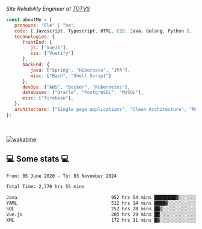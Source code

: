 <p><em>Site Reliability Engineer at <a href="https://www.totvs.com/">TOTVS</a></br>
</em></p>


```javascript
const aboutMe = {
   pronouns: "Ele" | "he",
   code: [ Javascript, Typescript, HTML, CSS, Java, Golang, Python ],
   technologies: {
      frontEnd: {
         js: ["VueJS"],
         css: ["Vuetify"]
      },
      backEnd: {
         java: ["Spring", "Hibernate", "JPA"],
         misc: ["Bash", "Shell Script"]
      },
      devOps: ["AWS", "Docker", "Kubernetes"],
      databases: ["Oracle", "PostgreSQL", "MySQL"],
      misc: ["firebase"],
   },
   architecture: ["Single page applications", "Clean Architecture", "MVC", "Microservices"],
};
```
</br></br>
[![wakatime](https://wakatime.com/badge/user/a3a8ed06-d304-4d6b-bc86-4adc418cdea7.svg)](https://wakatime.com/@a3a8ed06-d304-4d6b-bc86-4adc418cdea7)
<h2>💻 Some stats 💻</h2>

<!--START_SECTION:waka-->

```txt
From: 05 June 2020 - To: 03 November 2024

Total Time: 2,770 hrs 55 mins

Java                                   952 hrs 54 mins ████████▓░░░░░░░░░░░░░░░░   34.39 %
YAML                                   512 hrs 14 mins ████▓░░░░░░░░░░░░░░░░░░░░   18.49 %
SQL                                    252 hrs 28 mins ██▒░░░░░░░░░░░░░░░░░░░░░░   09.11 %
Vue.js                                 205 hrs 29 mins ██░░░░░░░░░░░░░░░░░░░░░░░   07.42 %
XML                                    172 hrs 11 mins █▓░░░░░░░░░░░░░░░░░░░░░░░   06.21 %
```

<!--END_SECTION:waka-->
